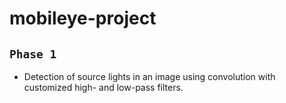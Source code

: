 # mobileye-project

## `Phase 1`
* Detection of source lights in an image using convolution with customized high- and low-pass filters.